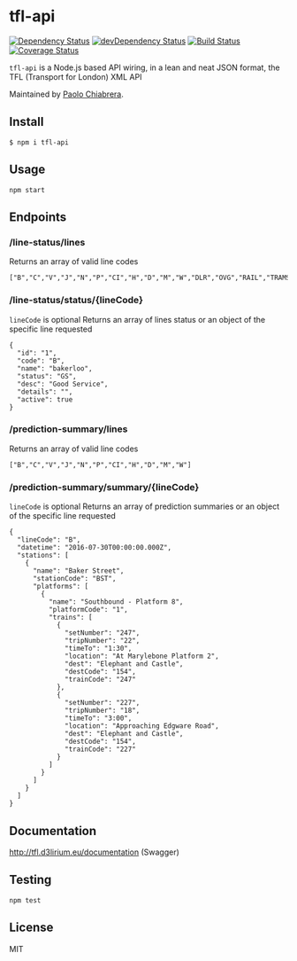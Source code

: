 # tfl-api

[![Dependency Status](https://david-dm.org/paolo-chiabrera/tfl-api.svg)](https://david-dm.org/paolo-chiabrera/tfl-api)
[![devDependency Status](https://david-dm.org/paolo-chiabrera/tfl-api/dev-status.svg?theme=shields.io)](https://david-dm.org/paolo-chiabrera/tfl-api#info=devDependencies)
[![Build Status](https://travis-ci.org/paolo-chiabrera/tfl-api.svg?branch=master)](https://travis-ci.org/paolo-chiabrera/tfl-api)
[![Coverage Status](https://coveralls.io/repos/github/paolo-chiabrera/tfl-api/badge.svg?branch=integrate_coveralls)](https://coveralls.io/github/paolo-chiabrera/tfl-api?branch=integrate_coveralls)

`tfl-api` is a Node.js based API wiring, in a lean and neat JSON format, the TFL (Transport for London) XML API

Maintained by [Paolo Chiabrera](https://github.com/paolo-chiabrera).

## Install

```
$ npm i tfl-api
```

## Usage

```
npm start
```

## Endpoints

### /line-status/lines
Returns an array of valid line codes
```
["B","C","V","J","N","P","CI","H","D","M","W","DLR","OVG","RAIL","TRAMS"]
```

### /line-status/status/{lineCode}
`lineCode` is optional
Returns an array of lines status or an object of the specific line requested
```
{
  "id": "1",
  "code": "B",
  "name": "bakerloo",
  "status": "GS",
  "desc": "Good Service",
  "details": "",
  "active": true
}
```

### /prediction-summary/lines
Returns an array of valid line codes
```
["B","C","V","J","N","P","CI","H","D","M","W"]
```

### /prediction-summary/summary/{lineCode}
`lineCode` is optional
Returns an array of prediction summaries or an object of the specific line requested
```
{
  "lineCode": "B",
  "datetime": "2016-07-30T00:00:00.000Z",
  "stations": [
    {
      "name": "Baker Street",
      "stationCode": "BST",
      "platforms": [
        {
          "name": "Southbound - Platform 8",
          "platformCode": "1",
          "trains": [
            {
              "setNumber": "247",
              "tripNumber": "22",
              "timeTo": "1:30",
              "location": "At Marylebone Platform 2",
              "dest": "Elephant and Castle",
              "destCode": "154",
              "trainCode": "247"
            },
            {
              "setNumber": "227",
              "tripNumber": "18",
              "timeTo": "3:00",
              "location": "Approaching Edgware Road",
              "dest": "Elephant and Castle",
              "destCode": "154",
              "trainCode": "227"
            }
          ]
        }
      ]
    }
  ]
}
```

## Documentation

http://tfl.d3lirium.eu/documentation (Swagger)

## Testing

```
npm test
```

## License

MIT
